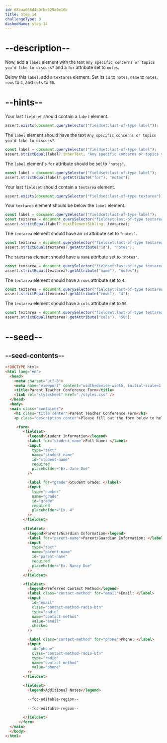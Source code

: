 ```yaml
---
id: 68eaa668d4d9fbe529a0e16b
title: Step 14
challengeType: 0
dashedName: step-14
---
```


# --description--

Now, add a `label` element with the text `Any specific concerns or topics you'd like to discuss?` and a `for` attribute set to `notes`.

Below this `label`, add a `textarea` element. Set its `id` to `notes`, `name` to `notes`, `rows` to `4`, and `cols` to `50`.

# --hints--

Your last `fieldset` should contain a `label` element.

```js
assert.exists(document.querySelector("fieldset:last-of-type label"));
```

The `label` element should have the text `Any specific concerns or topics you'd like to discuss?`.

```js
const label = document.querySelector("fieldset:last-of-type label");
assert.strictEqual(label?.innerText, "Any specific concerns or topics you'd like to discuss?");
```

The `label` element's `for` attribute should be set to `"notes"`.

```js
const label = document.querySelector("fieldset:last-of-type label");
assert.strictEqual(label?.getAttribute("for"), "notes");
```

Your last `fieldset` should contain a `textarea` element.

```js
assert.exists(document.querySelector("fieldset:last-of-type textarea"));
```

Your `textarea` element should be below the `label` element.

```js
const label = document.querySelector("fieldset:last-of-type label");
const textarea = document.querySelector("fieldset:last-of-type textarea");
assert.strictEqual(label?.nextElementSibling, textarea);
```

The `textarea` element should have an `id` attribute set to `"notes"`.

```js
const textarea = document.querySelector("fieldset:last-of-type textarea");
assert.strictEqual(textarea?.getAttribute("id"), "notes");
```

The `textarea` element should have a `name` attribute set to `"notes"`.

```js
const textarea = document.querySelector("fieldset:last-of-type textarea");
assert.strictEqual(textarea?.getAttribute("name"), "notes");
```

The `textarea` element should have a `rows` attribute set to `4`.

```js
const textarea = document.querySelector("fieldset:last-of-type textarea");
assert.strictEqual(textarea?.getAttribute("rows"), "4");
```

The `textarea` element should have a `cols` attribute set to `50`.

```js
const textarea = document.querySelector("fieldset:last-of-type textarea");
assert.strictEqual(textarea?.getAttribute("cols"), "50");
```

# --seed--

## --seed-contents--

```html
<!DOCTYPE html>
<html lang="en">
  <head>
    <meta charset="utf-8">
    <meta name="viewport" content="width=device-width, initial-scale=1.0">
    <title>Parent Teacher Conference Form</title>
    <link rel="stylesheet" href="./styles.css" />
  </head>
  <body>
  <main class="container">
    <h1 class="title center">Parent Teacher Conference Form</h1>
    <p class="description center">Please fill out the form below to help schedule your parent-teacher conference.</p>

     <form>
        <fieldset>
          <legend>Student Information</legend>
          <label for="student-name">Full Name: </label>
          <input
            type="text"
            name="student-name"
            id="student-name"
            required
            placeholder="Ex. Jane Doe"
          />

          <label for="grade">Student Grade: </label>
          <input
            type="number"
            name="grade"
            id="grade"
            required
            placeholder="Ex. 4"
          />
        </fieldset>
        
        <fieldset>
          <legend>Parent/Guardian Information</legend>
          <label for="parent-name">Parent/Guardian Information: </label>
          <input
            type="text"
            name="parent-name"
            id="parent-name"
            required
            placeholder="Ex. Nancy Doe"
          />
        </fieldset>

        <fieldset>
          <legend>Preferred Contact Method</legend>
          <label class="contact-method" for="email">Email: </label>
          <input
            id="email"
            class="contact-method-radio-btn"
            type="radio"
            name="contact-method"
            value="email"
            checked
          />

          <label class="contact-method" for="phone">Phone: </label>
          <input
            id="phone"
            class="contact-method-radio-btn"
            type="radio"
            name="contact-method"
            value="phone"
          />
        </fieldset>

        <fieldset>
          <legend>Additional Notes</legend>

          --fcc-editable-region--
          
          --fcc-editable-region--

        </fieldset>
      </form>
  </main>
  </body>
</html>
```
